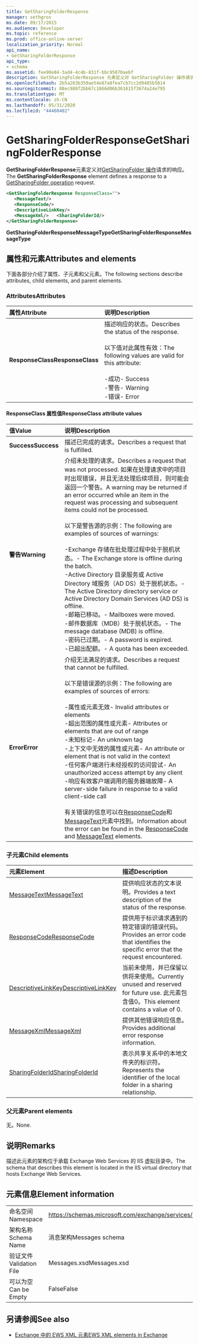 ```yaml
---
title: GetSharingFolderResponse
manager: sethgros
ms.date: 09/17/2015
ms.audience: Developer
ms.topic: reference
ms.prod: office-online-server
localization_priority: Normal
api_name:
- GetSharingFolderResponse
api_type:
- schema
ms.assetid: fee90e84-3ad4-4c4b-831f-bbc95070aebf
description: GetSharingFolderResponse 元素定义对 GetSharingFolder 操作请求的响应。
ms.openlocfilehash: 2b5a263b350ae54e87a8fea7cb7cc2d9485b5814
ms.sourcegitcommit: 88ec988f2bb67c1866d06b361615f3674a24e795
ms.translationtype: MT
ms.contentlocale: zh-CN
ms.lasthandoff: 05/31/2020
ms.locfileid: "44460482"
---
```

# <a name="getsharingfolderresponse"></a><span data-ttu-id="c2fd0-103">GetSharingFolderResponse</span><span class="sxs-lookup"><span data-stu-id="c2fd0-103">GetSharingFolderResponse</span></span>

<span data-ttu-id="c2fd0-104">**GetSharingFolderResponse**元素定义对[GetSharingFolder 操作](getsharingfolder-operation.md)请求的响应。</span><span class="sxs-lookup"><span data-stu-id="c2fd0-104">The **GetSharingFolderResponse** element defines a response to a [GetSharingFolder operation](getsharingfolder-operation.md) request.</span></span> 
  
```XML
<GetSharingFolderResponse ResponseClass="">
   <MessageText/>
   <ResponseCode/>
   <DescriptiveLinkKey/>
   <MessageXml/>   <SharingFolderId/>
</GetSharingFolderResponse>
```

 <span data-ttu-id="c2fd0-105">**GetSharingFolderResponseMessageType**</span><span class="sxs-lookup"><span data-stu-id="c2fd0-105">**GetSharingFolderResponseMessageType**</span></span>
## <a name="attributes-and-elements"></a><span data-ttu-id="c2fd0-106">属性和元素</span><span class="sxs-lookup"><span data-stu-id="c2fd0-106">Attributes and elements</span></span>

<span data-ttu-id="c2fd0-107">下面各部分介绍了属性、子元素和父元素。</span><span class="sxs-lookup"><span data-stu-id="c2fd0-107">The following sections describe attributes, child elements, and parent elements.</span></span>
  
### <a name="attributes"></a><span data-ttu-id="c2fd0-108">Attributes</span><span class="sxs-lookup"><span data-stu-id="c2fd0-108">Attributes</span></span>

|<span data-ttu-id="c2fd0-109">**属性**</span><span class="sxs-lookup"><span data-stu-id="c2fd0-109">**Attribute**</span></span>|<span data-ttu-id="c2fd0-110">**说明**</span><span class="sxs-lookup"><span data-stu-id="c2fd0-110">**Description**</span></span>|
|:-----|:-----|
|<span data-ttu-id="c2fd0-111">**ResponseClass**</span><span class="sxs-lookup"><span data-stu-id="c2fd0-111">**ResponseClass**</span></span> <br/> | <span data-ttu-id="c2fd0-112">描述响应的状态。</span><span class="sxs-lookup"><span data-stu-id="c2fd0-112">Describes the status of the response.</span></span><br/><br/> <span data-ttu-id="c2fd0-113">以下值对此属性有效：</span><span class="sxs-lookup"><span data-stu-id="c2fd0-113">The following values are valid for this attribute:</span></span>  <br/><br/><span data-ttu-id="c2fd0-114">-成功</span><span class="sxs-lookup"><span data-stu-id="c2fd0-114">-  Success</span></span>  <br/><span data-ttu-id="c2fd0-115">-警告</span><span class="sxs-lookup"><span data-stu-id="c2fd0-115">-  Warning</span></span>  <br/><span data-ttu-id="c2fd0-116">-错误</span><span class="sxs-lookup"><span data-stu-id="c2fd0-116">-  Error</span></span>  <br/> |
   
#### <a name="responseclass-attribute-values"></a><span data-ttu-id="c2fd0-117">ResponseClass 属性值</span><span class="sxs-lookup"><span data-stu-id="c2fd0-117">ResponseClass attribute values</span></span>

|<span data-ttu-id="c2fd0-118">**值**</span><span class="sxs-lookup"><span data-stu-id="c2fd0-118">**Value**</span></span>|<span data-ttu-id="c2fd0-119">**说明**</span><span class="sxs-lookup"><span data-stu-id="c2fd0-119">**Description**</span></span>|
|:-----|:-----|
|<span data-ttu-id="c2fd0-120">**Success**</span><span class="sxs-lookup"><span data-stu-id="c2fd0-120">**Success**</span></span> <br/> |<span data-ttu-id="c2fd0-121">描述已完成的请求。</span><span class="sxs-lookup"><span data-stu-id="c2fd0-121">Describes a request that is fulfilled.</span></span>  <br/> |
|<span data-ttu-id="c2fd0-122">**警告**</span><span class="sxs-lookup"><span data-stu-id="c2fd0-122">**Warning**</span></span> <br/> | <span data-ttu-id="c2fd0-123">介绍未处理的请求。</span><span class="sxs-lookup"><span data-stu-id="c2fd0-123">Describes a request that was not processed.</span></span> <span data-ttu-id="c2fd0-124">如果在处理请求中的项目时出现错误，并且无法处理后续项目，则可能会返回一个警告。</span><span class="sxs-lookup"><span data-stu-id="c2fd0-124">A warning may be returned if an error occurred while an item in the request was processing and subsequent items could not be processed.</span></span> <br/><br/><span data-ttu-id="c2fd0-125">以下是警告源的示例：</span><span class="sxs-lookup"><span data-stu-id="c2fd0-125">The following are examples of sources of warnings:</span></span>  <br/><br/><span data-ttu-id="c2fd0-126">-Exchange 存储在批处理过程中处于脱机状态。</span><span class="sxs-lookup"><span data-stu-id="c2fd0-126">-  The Exchange store is offline during the batch.</span></span>  <br/><span data-ttu-id="c2fd0-127">-Active Directory 目录服务或 Active Directory 域服务（AD DS）处于脱机状态。</span><span class="sxs-lookup"><span data-stu-id="c2fd0-127">-  The Active Directory directory service or Active Directory Domain Services (AD DS) is offline.</span></span>  <br/><span data-ttu-id="c2fd0-128">-邮箱已移动。</span><span class="sxs-lookup"><span data-stu-id="c2fd0-128">-  Mailboxes were moved.</span></span>  <br/><span data-ttu-id="c2fd0-129">-邮件数据库（MDB）处于脱机状态。</span><span class="sxs-lookup"><span data-stu-id="c2fd0-129">-  The message database (MDB) is offline.</span></span>  <br/><span data-ttu-id="c2fd0-130">-密码已过期。</span><span class="sxs-lookup"><span data-stu-id="c2fd0-130">-  A password is expired.</span></span>  <br/><span data-ttu-id="c2fd0-131">-已超出配额。</span><span class="sxs-lookup"><span data-stu-id="c2fd0-131">-  A quota has been exceeded.</span></span>  <br/> |
|<span data-ttu-id="c2fd0-132">**Error**</span><span class="sxs-lookup"><span data-stu-id="c2fd0-132">**Error**</span></span> <br/> | <span data-ttu-id="c2fd0-133">介绍无法满足的请求。</span><span class="sxs-lookup"><span data-stu-id="c2fd0-133">Describes a request that cannot be fulfilled.</span></span> <br/><br/><span data-ttu-id="c2fd0-134">以下是错误源的示例：</span><span class="sxs-lookup"><span data-stu-id="c2fd0-134">The following are examples of sources of errors:</span></span>  <br/><br/><span data-ttu-id="c2fd0-135">-属性或元素无效</span><span class="sxs-lookup"><span data-stu-id="c2fd0-135">-  Invalid attributes or elements</span></span>  <br/><span data-ttu-id="c2fd0-136">-超出范围的属性或元素</span><span class="sxs-lookup"><span data-stu-id="c2fd0-136">-  Attributes or elements that are out of range</span></span>  <br/><span data-ttu-id="c2fd0-137">-未知标记</span><span class="sxs-lookup"><span data-stu-id="c2fd0-137">-  An unknown tag</span></span>  <br/><span data-ttu-id="c2fd0-138">-上下文中无效的属性或元素</span><span class="sxs-lookup"><span data-stu-id="c2fd0-138">-  An attribute or element that is not valid in the context</span></span>  <br/><span data-ttu-id="c2fd0-139">-任何客户端进行未经授权的访问尝试</span><span class="sxs-lookup"><span data-stu-id="c2fd0-139">-  An unauthorized access attempt by any client</span></span>  <br/><span data-ttu-id="c2fd0-140">-响应有效客户端调用的服务器端故障</span><span class="sxs-lookup"><span data-stu-id="c2fd0-140">-  A server-side failure in response to a valid client-side call</span></span>  <br/><br/>  <span data-ttu-id="c2fd0-141">有关错误的信息可以在[ResponseCode](responsecode.md)和[MessageText](messagetext.md)元素中找到。</span><span class="sxs-lookup"><span data-stu-id="c2fd0-141">Information about the error can be found in the [ResponseCode](responsecode.md) and [MessageText](messagetext.md) elements.</span></span>  <br/> |
   
### <a name="child-elements"></a><span data-ttu-id="c2fd0-142">子元素</span><span class="sxs-lookup"><span data-stu-id="c2fd0-142">Child elements</span></span>

|<span data-ttu-id="c2fd0-143">**元素**</span><span class="sxs-lookup"><span data-stu-id="c2fd0-143">**Element**</span></span>|<span data-ttu-id="c2fd0-144">**描述**</span><span class="sxs-lookup"><span data-stu-id="c2fd0-144">**Description**</span></span>|
|:-----|:-----|
|[<span data-ttu-id="c2fd0-145">MessageText</span><span class="sxs-lookup"><span data-stu-id="c2fd0-145">MessageText</span></span>](messagetext.md) <br/> |<span data-ttu-id="c2fd0-146">提供响应状态的文本说明。</span><span class="sxs-lookup"><span data-stu-id="c2fd0-146">Provides a text description of the status of the response.</span></span>  <br/> |
|[<span data-ttu-id="c2fd0-147">ResponseCode</span><span class="sxs-lookup"><span data-stu-id="c2fd0-147">ResponseCode</span></span>](responsecode.md) <br/> |<span data-ttu-id="c2fd0-148">提供用于标识请求遇到的特定错误的错误代码。</span><span class="sxs-lookup"><span data-stu-id="c2fd0-148">Provides an error code that identifies the specific error that the request encountered.</span></span>  <br/> |
|[<span data-ttu-id="c2fd0-149">DescriptiveLinkKey</span><span class="sxs-lookup"><span data-stu-id="c2fd0-149">DescriptiveLinkKey</span></span>](descriptivelinkkey.md) <br/> |<span data-ttu-id="c2fd0-150">当前未使用，并已保留以供将来使用。</span><span class="sxs-lookup"><span data-stu-id="c2fd0-150">Currently unused and reserved for future use.</span></span> <span data-ttu-id="c2fd0-151">此元素包含值0。</span><span class="sxs-lookup"><span data-stu-id="c2fd0-151">This element contains a value of 0.</span></span>  <br/> |
|[<span data-ttu-id="c2fd0-152">MessageXml</span><span class="sxs-lookup"><span data-stu-id="c2fd0-152">MessageXml</span></span>](messagexml.md) <br/> |<span data-ttu-id="c2fd0-153">提供其他错误响应信息。</span><span class="sxs-lookup"><span data-stu-id="c2fd0-153">Provides additional error response information.</span></span>  <br/> |
|[<span data-ttu-id="c2fd0-154">SharingFolderId</span><span class="sxs-lookup"><span data-stu-id="c2fd0-154">SharingFolderId</span></span>](sharingfolderid.md) <br/> |<span data-ttu-id="c2fd0-155">表示共享关系中的本地文件夹的标识符。</span><span class="sxs-lookup"><span data-stu-id="c2fd0-155">Represents the identifier of the local folder in a sharing relationship.</span></span>  <br/> |
   
### <a name="parent-elements"></a><span data-ttu-id="c2fd0-156">父元素</span><span class="sxs-lookup"><span data-stu-id="c2fd0-156">Parent elements</span></span>

<span data-ttu-id="c2fd0-157">无。</span><span class="sxs-lookup"><span data-stu-id="c2fd0-157">None.</span></span>
  
## <a name="remarks"></a><span data-ttu-id="c2fd0-158">说明</span><span class="sxs-lookup"><span data-stu-id="c2fd0-158">Remarks</span></span>

<span data-ttu-id="c2fd0-159">描述此元素的架构位于承载 Exchange Web Services 的 IIS 虚拟目录中。</span><span class="sxs-lookup"><span data-stu-id="c2fd0-159">The schema that describes this element is located in the IIS virtual directory that hosts Exchange Web Services.</span></span>
  
## <a name="element-information"></a><span data-ttu-id="c2fd0-160">元素信息</span><span class="sxs-lookup"><span data-stu-id="c2fd0-160">Element information</span></span>

|||
|:-----|:-----|
|<span data-ttu-id="c2fd0-161">命名空间</span><span class="sxs-lookup"><span data-stu-id="c2fd0-161">Namespace</span></span>  <br/> |https://schemas.microsoft.com/exchange/services/2006/messages  <br/> |
|<span data-ttu-id="c2fd0-162">架构名称</span><span class="sxs-lookup"><span data-stu-id="c2fd0-162">Schema Name</span></span>  <br/> |<span data-ttu-id="c2fd0-163">消息架构</span><span class="sxs-lookup"><span data-stu-id="c2fd0-163">Messages schema</span></span>  <br/> |
|<span data-ttu-id="c2fd0-164">验证文件</span><span class="sxs-lookup"><span data-stu-id="c2fd0-164">Validation File</span></span>  <br/> |<span data-ttu-id="c2fd0-165">Messages.xsd</span><span class="sxs-lookup"><span data-stu-id="c2fd0-165">Messages.xsd</span></span>  <br/> |
|<span data-ttu-id="c2fd0-166">可以为空</span><span class="sxs-lookup"><span data-stu-id="c2fd0-166">Can be Empty</span></span>  <br/> |<span data-ttu-id="c2fd0-167">False</span><span class="sxs-lookup"><span data-stu-id="c2fd0-167">False</span></span>  <br/> |
   
## <a name="see-also"></a><span data-ttu-id="c2fd0-168">另请参阅</span><span class="sxs-lookup"><span data-stu-id="c2fd0-168">See also</span></span>

- [<span data-ttu-id="c2fd0-169">Exchange 中的 EWS XML 元素</span><span class="sxs-lookup"><span data-stu-id="c2fd0-169">EWS XML elements in Exchange</span></span>](ews-xml-elements-in-exchange.md)


